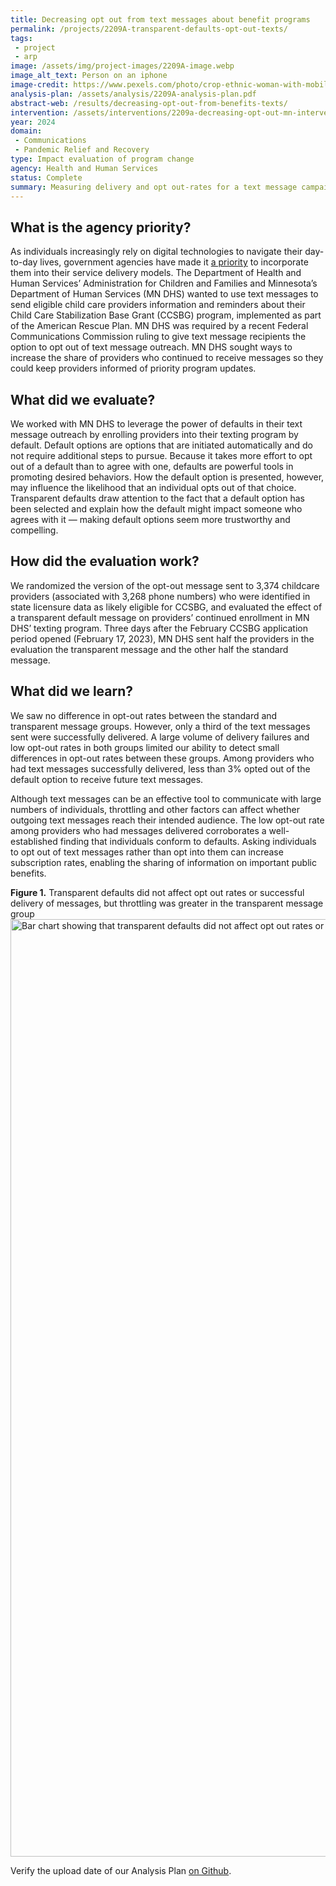 ```yaml
---
title: Decreasing opt out from text messages about benefit programs
permalink: /projects/2209A-transparent-defaults-opt-out-texts/
tags: 
 - project
 - arp
image: /assets/img/project-images/2209A-image.webp 
image_alt_text: Person on an iphone
image-credit: https://www.pexels.com/photo/crop-ethnic-woman-with-mobile-phone-5838215/
analysis-plan: /assets/analysis/2209A-analysis-plan.pdf
abstract-web: /results/decreasing-opt-out-from-benefits-texts/
intervention: /assets/interventions/2209a-decreasing-opt-out-mn-intervention-pack.pdf
year: 2024  
domain:
 - Communications
 - Pandemic Relief and Recovery
type: Impact evaluation of program change
agency: Health and Human Services
status: Complete
summary: Measuring delivery and opt out-rates for a text message campaign with a state partner 
---
```

## What is the agency priority?
As individuals increasingly rely on digital technologies to navigate their day-to-day lives, government agencies have made it <a class="usa-link usa-link--external" href="https://www.govinfo.gov/content/pkg/DCPD-202101050/pdf/DCPD-202101050.pdf">a priority</a> to incorporate them into their service delivery models. The Department of Health and Human Services’ Administration for Children and Families and Minnesota’s Department of Human Services (MN DHS) wanted to use text messages to send eligible child care providers information and reminders about their Child Care Stabilization Base Grant (CCSBG) program, implemented as part of the American Rescue Plan. MN DHS was required by a recent Federal Communications Commission ruling to give text message recipients the option to opt out of text message outreach. MN DHS sought ways to increase the share of providers who continued to receive messages so they could keep providers informed of priority program updates.

## What did we evaluate?
We worked with MN DHS to leverage the power of defaults in their text message outreach by enrolling providers into their texting program by default. Default options are options that are initiated automatically and do not require additional steps to pursue. Because it takes more effort to opt out of a default than to agree with one, defaults are powerful tools in promoting desired behaviors. How the default option is presented, however, may influence the likelihood that an individual opts out of that choice. Transparent defaults draw attention to the fact that a default option has been selected and explain how the default might impact someone who agrees with it — making default options seem more trustworthy and compelling.

## How did the evaluation work?
We randomized the version of the opt-out message sent to 3,374 childcare providers (associated with 3,268 phone numbers) who were identified in state licensure data as likely eligible for CCSBG, and evaluated the effect of a transparent default message on providers’ continued enrollment in MN DHS’ texting program. Three days after the February CCSBG application period opened (February 17, 2023), MN DHS sent half the providers in the evaluation the transparent message and the other half the standard message. 

## What did we learn?
We saw no difference in opt-out rates between the standard and transparent message groups. However, only a third of the text messages sent were successfully delivered. A large volume of delivery failures and low opt-out rates in both groups limited our ability to detect small differences in opt-out rates between these groups. Among providers who had text messages successfully delivered, less than 3% opted out of the default option to receive future text messages.

Although text messages can be an effective tool to communicate with large numbers of individuals, throttling and other factors can affect whether outgoing text messages reach their intended audience. The low opt-out rate among providers who had messages delivered corroborates a well-established finding that individuals conform to defaults. Asking individuals to opt out of text messages rather than opt into them can increase subscription rates, enabling the sharing of information on important public benefits.

<b>Figure 1.</b> Transparent defaults did not affect opt out rates or successful delivery of messages, but throttling was greater in the transparent message group
<img src="{{ '/assets/img/project-images/2209a-fig-1.svg' | prepend: site.baseurl }}" alt="Bar chart showing that transparent defaults did not affect opt out rates or successful delivery of messages, but throttling was greater in the transparent message group" width="1500">

Verify the upload date of our Analysis Plan <a class="usa-link usa-link--external" href="https://github.com/gsa-oes/office-of-evaluation-sciences/commits/master/assets/analysis/2209A-analysis-plan.pdf">on Github</a>.
